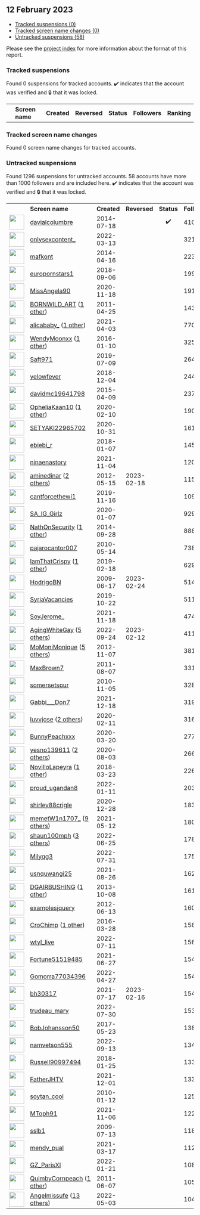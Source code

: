 ## 12 February 2023

* [Tracked suspensions (0)](#tracked-suspensions)
* [Tracked screen name changes (0)](#tracked-screen-name-changes)
* [Untracked suspensions (58)](#untracked-suspensions)

Please see the [project index](https://github.com/travisbrown/twitter-watch) for more information about the format of this report.

### Tracked suspensions

Found 0 suspensions for tracked accounts.
  ✔️ indicates that the account was verified and 🔒 that it was locked.

<table>
    <tr>
        <th></th>
        <th align="left">Screen name</th>
        <th align="left">Created</th>
        <th align="left">Reversed</th>
        <th align="left">Status</th>
        <th align="left">Followers</th>
        <th align="left">Ranking</th></tr>
    </tr></table>

### Tracked screen name changes

Found 0 screen name changes for tracked accounts.

### Untracked suspensions

Found 1296 suspensions for untracked accounts.
58 accounts have more than 1000 followers and are included here.
  ✔️ indicates that the account was verified and 🔒 that it was locked.

<table>
    <tr>
        <th></th>
        <th align="left">Screen name</th>
        <th align="left">Created</th>
        <th align="left">Reversed</th>
        <th align="left">Status</th>
        <th align="left">Followers</th>
    </tr>
        <tr>
            <td><a href="https://twitter.com/intent/user?user_id=2716763753">
                <img src="https://pbs.twimg.com/profile_images/1559395318386642944/c7mpAIxG_normal.jpg" width="40px" height="40px" align="center"/></a>
            </td>
            <td>
                <a href="https://twitter.com/davialcolumbre">davialcolumbre</a></td>
            <td>2014-07-18</td>
            <td></td>
            <td align="center">✔️</td>
            <td>410568</td>
        </tr>
        <tr>
            <td><a href="https://twitter.com/intent/user?user_id=1502921733732376576">
                <img src="https://pbs.twimg.com/profile_images/1527199750444855297/rY8PGen0_normal.jpg" width="40px" height="40px" align="center"/></a>
            </td>
            <td>
                <a href="https://twitter.com/onlysexcontent_">onlysexcontent_</a></td>
            <td>2022-03-13</td>
            <td></td>
            <td align="center"></td>
            <td>321045</td>
        </tr>
        <tr>
            <td><a href="https://twitter.com/intent/user?user_id=2448047358">
                <img src="https://pbs.twimg.com/profile_images/617306405767413760/VPVURmgG_normal.jpg" width="40px" height="40px" align="center"/></a>
            </td>
            <td>
                <a href="https://twitter.com/mafkont">mafkont</a></td>
            <td>2014-04-16</td>
            <td></td>
            <td align="center"></td>
            <td>223057</td>
        </tr>
        <tr>
            <td><a href="https://twitter.com/intent/user?user_id=1037644659571523585">
                <img src="https://pbs.twimg.com/profile_images/1037649754493276161/7PrqBu6m_normal.jpg" width="40px" height="40px" align="center"/></a>
            </td>
            <td>
                <a href="https://twitter.com/europornstars1">europornstars1</a></td>
            <td>2018-09-06</td>
            <td></td>
            <td align="center"></td>
            <td>199993</td>
        </tr>
        <tr>
            <td><a href="https://twitter.com/intent/user?user_id=1329020998486659077">
                <img src="https://pbs.twimg.com/profile_images/1551514434165583873/lvfrHpkP_normal.jpg" width="40px" height="40px" align="center"/></a>
            </td>
            <td>
                <a href="https://twitter.com/MissAngela90">MissAngela90</a></td>
            <td>2020-11-18</td>
            <td></td>
            <td align="center"></td>
            <td>191958</td>
        </tr>
        <tr>
            <td><a href="https://twitter.com/intent/user?user_id=287818581">
                <img src="https://pbs.twimg.com/profile_images/475270317347450880/HKwCsZvv_normal.jpeg" width="40px" height="40px" align="center"/></a>
            </td>
            <td>
                <a href="https://twitter.com/BORNWILD_ART">BORNWILD_ART</a>&nbsp;(<a href="https://api.memory.lol/v1/tw/id/287818581">1 other</a>)&nbsp;</td>
            <td>2011-04-25</td>
            <td></td>
            <td align="center"></td>
            <td>143850</td>
        </tr>
        <tr>
            <td><a href="https://twitter.com/intent/user?user_id=1378359009258795011">
                <img src="https://pbs.twimg.com/profile_images/1497303575810101248/GUaFlIYv_normal.jpg" width="40px" height="40px" align="center"/></a>
            </td>
            <td>
                <a href="https://twitter.com/alicababy_">alicababy_</a>&nbsp;(<a href="https://api.memory.lol/v1/tw/id/1378359009258795011">1 other</a>)&nbsp;</td>
            <td>2021-04-03</td>
            <td></td>
            <td align="center"></td>
            <td>77016</td>
        </tr>
        <tr>
            <td><a href="https://twitter.com/intent/user?user_id=4736974453">
                <img src="https://pbs.twimg.com/profile_images/1529435469049634816/ukTlam-2_normal.jpg" width="40px" height="40px" align="center"/></a>
            </td>
            <td>
                <a href="https://twitter.com/WendyMoonxx">WendyMoonxx</a>&nbsp;(<a href="https://api.memory.lol/v1/tw/id/4736974453">1 other</a>)&nbsp;</td>
            <td>2016-01-10</td>
            <td></td>
            <td align="center"></td>
            <td>32584</td>
        </tr>
        <tr>
            <td><a href="https://twitter.com/intent/user?user_id=1148472276259627009">
                <img src="https://pbs.twimg.com/profile_images/1584996933965414408/Xheh79iw_normal.jpg" width="40px" height="40px" align="center"/></a>
            </td>
            <td>
                <a href="https://twitter.com/Saft971">Saft971</a></td>
            <td>2019-07-09</td>
            <td></td>
            <td align="center"></td>
            <td>26424</td>
        </tr>
        <tr>
            <td><a href="https://twitter.com/intent/user?user_id=1070044396828180480">
                <img src="https://pbs.twimg.com/profile_images/1161201655834128385/iGE9NpPf_normal.jpg" width="40px" height="40px" align="center"/></a>
            </td>
            <td>
                <a href="https://twitter.com/yelowfever">yelowfever</a></td>
            <td>2018-12-04</td>
            <td></td>
            <td align="center"></td>
            <td>24480</td>
        </tr>
        <tr>
            <td><a href="https://twitter.com/intent/user?user_id=3146664710">
                <img src="https://pbs.twimg.com/profile_images/896243611909488640/YiymM5yO_normal.jpg" width="40px" height="40px" align="center"/></a>
            </td>
            <td>
                <a href="https://twitter.com/davidmc19641798">davidmc19641798</a></td>
            <td>2015-04-09</td>
            <td></td>
            <td align="center"></td>
            <td>23791</td>
        </tr>
        <tr>
            <td><a href="https://twitter.com/intent/user?user_id=1226717865572569088">
                <img src="https://pbs.twimg.com/profile_images/1553248056518123520/TQZmaBdK_normal.jpg" width="40px" height="40px" align="center"/></a>
            </td>
            <td>
                <a href="https://twitter.com/OpheliaKaan10">OpheliaKaan10</a>&nbsp;(<a href="https://api.memory.lol/v1/tw/id/1226717865572569088">1 other</a>)&nbsp;</td>
            <td>2020-02-10</td>
            <td></td>
            <td align="center"></td>
            <td>19004</td>
        </tr>
        <tr>
            <td><a href="https://twitter.com/intent/user?user_id=1322361095407902721">
                <img src="https://pbs.twimg.com/profile_images/1594149018447187968/lLIXUkDm_normal.jpg" width="40px" height="40px" align="center"/></a>
            </td>
            <td>
                <a href="https://twitter.com/SETYAKI22965702">SETYAKI22965702</a></td>
            <td>2020-10-31</td>
            <td></td>
            <td align="center"></td>
            <td>16101</td>
        </tr>
        <tr>
            <td><a href="https://twitter.com/intent/user?user_id=949928738577301504">
                <img src="https://pbs.twimg.com/profile_images/1378635878256418817/-bmMMozf_normal.jpg" width="40px" height="40px" align="center"/></a>
            </td>
            <td>
                <a href="https://twitter.com/ebiebi_r">ebiebi_r</a></td>
            <td>2018-01-07</td>
            <td></td>
            <td align="center"></td>
            <td>14585</td>
        </tr>
        <tr>
            <td><a href="https://twitter.com/intent/user?user_id=1456219614325579779">
                <img src="https://pbs.twimg.com/profile_images/1456229212348882944/DnsRyzCr_normal.jpg" width="40px" height="40px" align="center"/></a>
            </td>
            <td>
                <a href="https://twitter.com/ninaenastory">ninaenastory</a></td>
            <td>2021-11-04</td>
            <td></td>
            <td align="center"></td>
            <td>12046</td>
        </tr>
        <tr>
            <td><a href="https://twitter.com/intent/user?user_id=581228253">
                <img src="https://pbs.twimg.com/profile_images/1546229141720014848/uxiJ0beJ_normal.jpg" width="40px" height="40px" align="center"/></a>
            </td>
            <td>
                <a href="https://twitter.com/aminedinar">aminedinar</a>&nbsp;(<a href="https://api.memory.lol/v1/tw/id/581228253">2 others</a>)&nbsp;</td>
            <td>2012-05-15</td>
            <td>2023-02-18</td>
            <td align="center"></td>
            <td>11500</td>
        </tr>
        <tr>
            <td><a href="https://twitter.com/intent/user?user_id=1195597680241569792">
                <img src="https://pbs.twimg.com/profile_images/1270331690892898304/kx90P-Uu_normal.jpg" width="40px" height="40px" align="center"/></a>
            </td>
            <td>
                <a href="https://twitter.com/cantforcethewi1">cantforcethewi1</a></td>
            <td>2019-11-16</td>
            <td></td>
            <td align="center"></td>
            <td>10920</td>
        </tr>
        <tr>
            <td><a href="https://twitter.com/intent/user?user_id=1214468014994788354">
                <img src="https://pbs.twimg.com/profile_images/1214472669363605510/z3YnovgM_normal.jpg" width="40px" height="40px" align="center"/></a>
            </td>
            <td>
                <a href="https://twitter.com/SA_IG_Girlz">SA_IG_Girlz</a></td>
            <td>2020-01-07</td>
            <td></td>
            <td align="center"></td>
            <td>9290</td>
        </tr>
        <tr>
            <td><a href="https://twitter.com/intent/user?user_id=2788383706">
                <img src="https://pbs.twimg.com/profile_images/1561018161880829954/p3H7_H0F_normal.jpg" width="40px" height="40px" align="center"/></a>
            </td>
            <td>
                <a href="https://twitter.com/NathOnSecurity">NathOnSecurity</a>&nbsp;(<a href="https://api.memory.lol/v1/tw/id/2788383706">1 other</a>)&nbsp;</td>
            <td>2014-09-28</td>
            <td></td>
            <td align="center"></td>
            <td>8880</td>
        </tr>
        <tr>
            <td><a href="https://twitter.com/intent/user?user_id=143857410">
                <img src="https://pbs.twimg.com/profile_images/1541995691152531458/qyDR-U3d_normal.jpg" width="40px" height="40px" align="center"/></a>
            </td>
            <td>
                <a href="https://twitter.com/pajarocantor007">pajarocantor007</a></td>
            <td>2010-05-14</td>
            <td></td>
            <td align="center"></td>
            <td>7389</td>
        </tr>
        <tr>
            <td><a href="https://twitter.com/intent/user?user_id=1097475796678131713">
                <img src="https://pbs.twimg.com/profile_images/1411962236378259458/y43LVBUf_normal.jpg" width="40px" height="40px" align="center"/></a>
            </td>
            <td>
                <a href="https://twitter.com/IamThatCrispy">IamThatCrispy</a>&nbsp;(<a href="https://api.memory.lol/v1/tw/id/1097475796678131713">1 other</a>)&nbsp;</td>
            <td>2019-02-18</td>
            <td></td>
            <td align="center"></td>
            <td>6297</td>
        </tr>
        <tr>
            <td><a href="https://twitter.com/intent/user?user_id=47839791">
                <img src="https://pbs.twimg.com/profile_images/1416861601068638208/4C_3gfmv_normal.jpg" width="40px" height="40px" align="center"/></a>
            </td>
            <td>
                <a href="https://twitter.com/HodrigoBN">HodrigoBN</a></td>
            <td>2009-06-17</td>
            <td>2023-02-24</td>
            <td align="center"></td>
            <td>5145</td>
        </tr>
        <tr>
            <td><a href="https://twitter.com/intent/user?user_id=1186767313967689728">
                <img src="https://pbs.twimg.com/profile_images/1448321982190211075/TiPr54Gh_normal.jpg" width="40px" height="40px" align="center"/></a>
            </td>
            <td>
                <a href="https://twitter.com/SyriaVacancies">SyriaVacancies</a></td>
            <td>2019-10-22</td>
            <td></td>
            <td align="center"></td>
            <td>5114</td>
        </tr>
        <tr>
            <td><a href="https://twitter.com/intent/user?user_id=1461129181241163776">
                <img src="https://pbs.twimg.com/profile_images/1579640690077798401/p8kJyJfx_normal.jpg" width="40px" height="40px" align="center"/></a>
            </td>
            <td>
                <a href="https://twitter.com/SoyJerome_">SoyJerome_</a></td>
            <td>2021-11-18</td>
            <td></td>
            <td align="center"></td>
            <td>4741</td>
        </tr>
        <tr>
            <td><a href="https://twitter.com/intent/user?user_id=1573529137423462400">
                <img src="https://pbs.twimg.com/profile_images/1589327338759917568/bNO56klY_normal.jpg" width="40px" height="40px" align="center"/></a>
            </td>
            <td>
                <a href="https://twitter.com/AgingWhiteGay">AgingWhiteGay</a>&nbsp;(<a href="https://api.memory.lol/v1/tw/id/1573529137423462400">5 others</a>)&nbsp;</td>
            <td>2022-09-24</td>
            <td>2023-02-12</td>
            <td align="center"></td>
            <td>4116</td>
        </tr>
        <tr>
            <td><a href="https://twitter.com/intent/user?user_id=933017455">
                <img src="https://pbs.twimg.com/profile_images/1538897842303025152/lc4d2NTO_normal.jpg" width="40px" height="40px" align="center"/></a>
            </td>
            <td>
                <a href="https://twitter.com/MoMoniMonique">MoMoniMonique</a>&nbsp;(<a href="https://api.memory.lol/v1/tw/id/933017455">5 others</a>)&nbsp;</td>
            <td>2012-11-07</td>
            <td></td>
            <td align="center"></td>
            <td>3814</td>
        </tr>
        <tr>
            <td><a href="https://twitter.com/intent/user?user_id=350379051">
                <img src="https://pbs.twimg.com/profile_images/1589926248859459584/Olkv64TR_normal.jpg" width="40px" height="40px" align="center"/></a>
            </td>
            <td>
                <a href="https://twitter.com/MaxBrown7">MaxBrown7</a></td>
            <td>2011-08-07</td>
            <td></td>
            <td align="center"></td>
            <td>3311</td>
        </tr>
        <tr>
            <td><a href="https://twitter.com/intent/user?user_id=212346500">
                <img src="https://pbs.twimg.com/profile_images/1562451697838002176/xZDH3isN_normal.jpg" width="40px" height="40px" align="center"/></a>
            </td>
            <td>
                <a href="https://twitter.com/somersetspur">somersetspur</a></td>
            <td>2010-11-05</td>
            <td></td>
            <td align="center"></td>
            <td>3286</td>
        </tr>
        <tr>
            <td><a href="https://twitter.com/intent/user?user_id=1472144129807294465">
                <img src="https://pbs.twimg.com/profile_images/1547489755985838084/AKlwYFeJ_normal.jpg" width="40px" height="40px" align="center"/></a>
            </td>
            <td>
                <a href="https://twitter.com/Gabbi___Don7">Gabbi___Don7</a></td>
            <td>2021-12-18</td>
            <td></td>
            <td align="center"></td>
            <td>3191</td>
        </tr>
        <tr>
            <td><a href="https://twitter.com/intent/user?user_id=1227020315244552193">
                <img src="https://pbs.twimg.com/profile_images/1505236407723380751/3gtmzu9s_normal.jpg" width="40px" height="40px" align="center"/></a>
            </td>
            <td>
                <a href="https://twitter.com/luvvjose">luvvjose</a>&nbsp;(<a href="https://api.memory.lol/v1/tw/id/1227020315244552193">2 others</a>)&nbsp;</td>
            <td>2020-02-11</td>
            <td></td>
            <td align="center"></td>
            <td>3161</td>
        </tr>
        <tr>
            <td><a href="https://twitter.com/intent/user?user_id=1240901590741143557">
                <img src="https://pbs.twimg.com/profile_images/1460720676520833027/8PN1NpCy_normal.jpg" width="40px" height="40px" align="center"/></a>
            </td>
            <td>
                <a href="https://twitter.com/BunnyPeachxxx">BunnyPeachxxx</a></td>
            <td>2020-03-20</td>
            <td></td>
            <td align="center"></td>
            <td>2776</td>
        </tr>
        <tr>
            <td><a href="https://twitter.com/intent/user?user_id=1290209309872152576">
                <img src="https://pbs.twimg.com/profile_images/1496272155155505155/3LIAeBkE_normal.jpg" width="40px" height="40px" align="center"/></a>
            </td>
            <td>
                <a href="https://twitter.com/yesno139611">yesno139611</a>&nbsp;(<a href="https://api.memory.lol/v1/tw/id/1290209309872152576">2 others</a>)&nbsp;</td>
            <td>2020-08-03</td>
            <td></td>
            <td align="center"></td>
            <td>2661</td>
        </tr>
        <tr>
            <td><a href="https://twitter.com/intent/user?user_id=977187809957175296">
                <img src="https://pbs.twimg.com/profile_images/1243136777147363329/8EgYZS8C_normal.jpg" width="40px" height="40px" align="center"/></a>
            </td>
            <td>
                <a href="https://twitter.com/NovilloLapeyra">NovilloLapeyra</a>&nbsp;(<a href="https://api.memory.lol/v1/tw/id/977187809957175296">1 other</a>)&nbsp;</td>
            <td>2018-03-23</td>
            <td></td>
            <td align="center"></td>
            <td>2267</td>
        </tr>
        <tr>
            <td><a href="https://twitter.com/intent/user?user_id=1480878882618318850">
                <img src="https://pbs.twimg.com/profile_images/1562139433759031297/hhEP0Mr-_normal.jpg" width="40px" height="40px" align="center"/></a>
            </td>
            <td>
                <a href="https://twitter.com/proud_ugandan8">proud_ugandan8</a></td>
            <td>2022-01-11</td>
            <td></td>
            <td align="center"></td>
            <td>2032</td>
        </tr>
        <tr>
            <td><a href="https://twitter.com/intent/user?user_id=1343542679842467845">
                <img src="https://pbs.twimg.com/profile_images/1343543169850486786/OaPMiS-D_normal.jpg" width="40px" height="40px" align="center"/></a>
            </td>
            <td>
                <a href="https://twitter.com/shirley88crigle">shirley88crigle</a></td>
            <td>2020-12-28</td>
            <td></td>
            <td align="center"></td>
            <td>1836</td>
        </tr>
        <tr>
            <td><a href="https://twitter.com/intent/user?user_id=1392279727994392577">
                <img src="https://pbs.twimg.com/profile_images/1589053963306823680/SKVQ1KIQ_normal.jpg" width="40px" height="40px" align="center"/></a>
            </td>
            <td>
                <a href="https://twitter.com/memetW1n1707_">memetW1n1707_</a>&nbsp;(<a href="https://api.memory.lol/v1/tw/id/1392279727994392577">9 others</a>)&nbsp;</td>
            <td>2021-05-12</td>
            <td></td>
            <td align="center"></td>
            <td>1805</td>
        </tr>
        <tr>
            <td><a href="https://twitter.com/intent/user?user_id=1540537631510999041">
                <img src="https://pbs.twimg.com/profile_images/1570070717764440066/9qoszRzt_normal.jpg" width="40px" height="40px" align="center"/></a>
            </td>
            <td>
                <a href="https://twitter.com/shaun100mph">shaun100mph</a>&nbsp;(<a href="https://api.memory.lol/v1/tw/id/1540537631510999041">3 others</a>)&nbsp;</td>
            <td>2022-06-25</td>
            <td></td>
            <td align="center"></td>
            <td>1785</td>
        </tr>
        <tr>
            <td><a href="https://twitter.com/intent/user?user_id=1553704313297719296">
                <img src="https://pbs.twimg.com/profile_images/1553705643240226816/bgE-Hhbe_normal.jpg" width="40px" height="40px" align="center"/></a>
            </td>
            <td>
                <a href="https://twitter.com/Milyqg3">Milyqg3</a></td>
            <td>2022-07-31</td>
            <td></td>
            <td align="center"></td>
            <td>1759</td>
        </tr>
        <tr>
            <td><a href="https://twitter.com/intent/user?user_id=1430787653952176134">
                <img src="https://pbs.twimg.com/profile_images/1591094418052087810/Y3NXRXtU_normal.jpg" width="40px" height="40px" align="center"/></a>
            </td>
            <td>
                <a href="https://twitter.com/usnquwangi25">usnquwangi25</a></td>
            <td>2021-08-26</td>
            <td></td>
            <td align="center"></td>
            <td>1622</td>
        </tr>
        <tr>
            <td><a href="https://twitter.com/intent/user?user_id=704486440">
                <img src="https://pbs.twimg.com/profile_images/1362407983058210825/t6hFeFMS_normal.jpg" width="40px" height="40px" align="center"/></a>
            </td>
            <td>
                <a href="https://twitter.com/DGAIRBUSHING">DGAIRBUSHING</a>&nbsp;(<a href="https://api.memory.lol/v1/tw/id/704486440">1 other</a>)&nbsp;</td>
            <td>2013-10-08</td>
            <td></td>
            <td align="center"></td>
            <td>1612</td>
        </tr>
        <tr>
            <td><a href="https://twitter.com/intent/user?user_id=607696425">
                <img src="https://pbs.twimg.com/profile_images/519499541859414016/6VqiZMyn_normal.jpeg" width="40px" height="40px" align="center"/></a>
            </td>
            <td>
                <a href="https://twitter.com/examplesjquery">examplesjquery</a></td>
            <td>2012-06-13</td>
            <td></td>
            <td align="center"></td>
            <td>1600</td>
        </tr>
        <tr>
            <td><a href="https://twitter.com/intent/user?user_id=714542996230967302">
                <img src="https://pbs.twimg.com/profile_images/1522665769007472642/piE3JT2G_normal.jpg" width="40px" height="40px" align="center"/></a>
            </td>
            <td>
                <a href="https://twitter.com/CroChimp">CroChimp</a>&nbsp;(<a href="https://api.memory.lol/v1/tw/id/714542996230967302">1 other</a>)&nbsp;</td>
            <td>2016-03-28</td>
            <td></td>
            <td align="center"></td>
            <td>1586</td>
        </tr>
        <tr>
            <td><a href="https://twitter.com/intent/user?user_id=1546543431303979055">
                <img src="https://pbs.twimg.com/profile_images/1564401727591403522/IUWbeIOG_normal.jpg" width="40px" height="40px" align="center"/></a>
            </td>
            <td>
                <a href="https://twitter.com/wtyl_live">wtyl_live</a></td>
            <td>2022-07-11</td>
            <td></td>
            <td align="center"></td>
            <td>1561</td>
        </tr>
        <tr>
            <td><a href="https://twitter.com/intent/user?user_id=1408963532918558725">
                <img src="https://pbs.twimg.com/profile_images/1597508403399729157/3hoAX096_normal.jpg" width="40px" height="40px" align="center"/></a>
            </td>
            <td>
                <a href="https://twitter.com/Fortune51519485">Fortune51519485</a></td>
            <td>2021-06-27</td>
            <td></td>
            <td align="center"></td>
            <td>1548</td>
        </tr>
        <tr>
            <td><a href="https://twitter.com/intent/user?user_id=1519200555217952768">
                <img src="https://pbs.twimg.com/profile_images/1564653617847701514/Nh-kJLg9_normal.jpg" width="40px" height="40px" align="center"/></a>
            </td>
            <td>
                <a href="https://twitter.com/Gomorra77034396">Gomorra77034396</a></td>
            <td>2022-04-27</td>
            <td></td>
            <td align="center"></td>
            <td>1541</td>
        </tr>
        <tr>
            <td><a href="https://twitter.com/intent/user?user_id=1416532881476816898">
                <img src="https://pbs.twimg.com/profile_images/1515140839500132356/-zIcg0MK_normal.jpg" width="40px" height="40px" align="center"/></a>
            </td>
            <td>
                <a href="https://twitter.com/bh30317">bh30317</a></td>
            <td>2021-07-17</td>
            <td>2023-02-16</td>
            <td align="center"></td>
            <td>1540</td>
        </tr>
        <tr>
            <td><a href="https://twitter.com/intent/user?user_id=1553371247278542850">
                <img src="https://pbs.twimg.com/profile_images/1586053256631009280/e6IbuT0a_normal.jpg" width="40px" height="40px" align="center"/></a>
            </td>
            <td>
                <a href="https://twitter.com/trudeau_mary">trudeau_mary</a></td>
            <td>2022-07-30</td>
            <td></td>
            <td align="center"></td>
            <td>1532</td>
        </tr>
        <tr>
            <td><a href="https://twitter.com/intent/user?user_id=867023047345278979">
                <img src="https://pbs.twimg.com/profile_images/867032468125360128/7cZSenj9_normal.jpg" width="40px" height="40px" align="center"/></a>
            </td>
            <td>
                <a href="https://twitter.com/BobJohansson50">BobJohansson50</a></td>
            <td>2017-05-23</td>
            <td></td>
            <td align="center"></td>
            <td>1389</td>
        </tr>
        <tr>
            <td><a href="https://twitter.com/intent/user?user_id=1569802501028978689">
                <img src="https://pbs.twimg.com/profile_images/1569818757433810952/so9RQ6DC_normal.jpg" width="40px" height="40px" align="center"/></a>
            </td>
            <td>
                <a href="https://twitter.com/namvetson555">namvetson555</a></td>
            <td>2022-09-13</td>
            <td></td>
            <td align="center"></td>
            <td>1345</td>
        </tr>
        <tr>
            <td><a href="https://twitter.com/intent/user?user_id=956673663893409792">
                <img src="https://pbs.twimg.com/profile_images/1262053999005630464/Vqvw7pK7_normal.jpg" width="40px" height="40px" align="center"/></a>
            </td>
            <td>
                <a href="https://twitter.com/Russell90997494">Russell90997494</a></td>
            <td>2018-01-25</td>
            <td></td>
            <td align="center"></td>
            <td>1333</td>
        </tr>
        <tr>
            <td><a href="https://twitter.com/intent/user?user_id=1466112996384686083">
                <img src="https://pbs.twimg.com/profile_images/1596642378357547008/eMEhUdxj_normal.jpg" width="40px" height="40px" align="center"/></a>
            </td>
            <td>
                <a href="https://twitter.com/FatherJHTV">FatherJHTV</a></td>
            <td>2021-12-01</td>
            <td></td>
            <td align="center"></td>
            <td>1333</td>
        </tr>
        <tr>
            <td><a href="https://twitter.com/intent/user?user_id=104138152">
                <img src="https://pbs.twimg.com/profile_images/1215597477178564609/uNORVphP_normal.jpg" width="40px" height="40px" align="center"/></a>
            </td>
            <td>
                <a href="https://twitter.com/soytan_cool">soytan_cool</a></td>
            <td>2010-01-12</td>
            <td></td>
            <td align="center"></td>
            <td>1257</td>
        </tr>
        <tr>
            <td><a href="https://twitter.com/intent/user?user_id=1456920686459441153">
                <img src="https://pbs.twimg.com/profile_images/1595714706106613766/jWfJCi6e_normal.jpg" width="40px" height="40px" align="center"/></a>
            </td>
            <td>
                <a href="https://twitter.com/MToph91">MToph91</a></td>
            <td>2021-11-06</td>
            <td></td>
            <td align="center"></td>
            <td>1225</td>
        </tr>
        <tr>
            <td><a href="https://twitter.com/intent/user?user_id=56436261">
                <img src="https://pbs.twimg.com/profile_images/1317406828951646208/H8IteX1G_normal.jpg" width="40px" height="40px" align="center"/></a>
            </td>
            <td>
                <a href="https://twitter.com/sslb1">sslb1</a></td>
            <td>2009-07-13</td>
            <td></td>
            <td align="center"></td>
            <td>1187</td>
        </tr>
        <tr>
            <td><a href="https://twitter.com/intent/user?user_id=1372314178275409923">
                <img src="https://pbs.twimg.com/profile_images/1380515213087215628/UuUaH8Jo_normal.jpg" width="40px" height="40px" align="center"/></a>
            </td>
            <td>
                <a href="https://twitter.com/mendy_pual">mendy_pual</a></td>
            <td>2021-03-17</td>
            <td></td>
            <td align="center"></td>
            <td>1122</td>
        </tr>
        <tr>
            <td><a href="https://twitter.com/intent/user?user_id=1484544548260962305">
                <img src="https://pbs.twimg.com/profile_images/1484544847822434309/ymc-NfeP_normal.jpg" width="40px" height="40px" align="center"/></a>
            </td>
            <td>
                <a href="https://twitter.com/GZ_ParisXI">GZ_ParisXI</a></td>
            <td>2022-01-21</td>
            <td></td>
            <td align="center"></td>
            <td>1086</td>
        </tr>
        <tr>
            <td><a href="https://twitter.com/intent/user?user_id=312720375">
                <img src="https://pbs.twimg.com/profile_images/1802028501/DKwKxtos_normal" width="40px" height="40px" align="center"/></a>
            </td>
            <td>
                <a href="https://twitter.com/QuimbyCornpeach">QuimbyCornpeach</a>&nbsp;(<a href="https://api.memory.lol/v1/tw/id/312720375">1 other</a>)&nbsp;</td>
            <td>2011-06-07</td>
            <td></td>
            <td align="center"></td>
            <td>1054</td>
        </tr>
        <tr>
            <td><a href="https://twitter.com/intent/user?user_id=1521315532368080896">
                <img src="https://pbs.twimg.com/profile_images/1571112500095221760/xT3C_cql_normal.png" width="40px" height="40px" align="center"/></a>
            </td>
            <td>
                <a href="https://twitter.com/Angelmissufe">Angelmissufe</a>&nbsp;(<a href="https://api.memory.lol/v1/tw/id/1521315532368080896">13 others</a>)&nbsp;</td>
            <td>2022-05-03</td>
            <td></td>
            <td align="center"></td>
            <td>1044</td>
        </tr></table>
